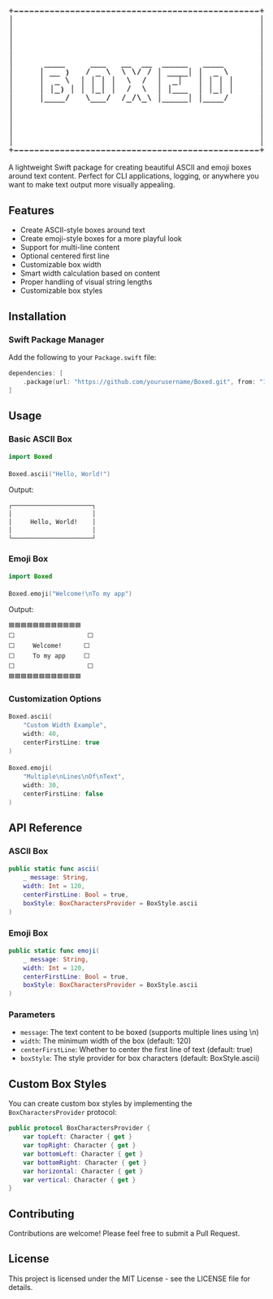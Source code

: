 
<p align="center">
  <img src="https://github.com/brunogama/boxed/blob/main/assets/img/banner.png?raw=true" alt="Banner">
</p>


A lightweight Swift package for creating beautiful ASCII and emoji boxes around text content. Perfect for CLI applications, logging, or anywhere you want to make text output more visually appealing.

## Features

- Create ASCII-style boxes around text
- Create emoji-style boxes for a more playful look
- Support for multi-line content
- Optional centered first line
- Customizable box width
- Smart width calculation based on content
- Proper handling of visual string lengths
- Customizable box styles

## Installation

### Swift Package Manager

Add the following to your `Package.swift` file:

```swift
dependencies: [
    .package(url: "https://github.com/yourusername/Boxed.git", from: "1.0.0")
]
```

## Usage

### Basic ASCII Box

```swift
import Boxed

Boxed.ascii("Hello, World!")
```

Output:
```
┌──────────────────────┐
│                      │
│     Hello, World!    │
│                      │
└──────────────────────┘
```

### Emoji Box

```swift
import Boxed

Boxed.emoji("Welcome!\nTo my app")
```

Output:
```
🟦🟦🟦🟦🟦🟦🟦🟦🟦🟦🟦🟦
⬜️                    ⬜️
⬜️     Welcome!      ⬜️
⬜️     To my app     ⬜️
⬜️                    ⬜️
🟦🟦🟦🟦🟦🟦🟦🟦🟦🟦🟦🟦
```

### Customization Options

```swift
Boxed.ascii(
    "Custom Width Example",
    width: 40,
    centerFirstLine: true
)

Boxed.emoji(
    "Multiple\nLines\nOf\nText",
    width: 30,
    centerFirstLine: false
)
```

## API Reference

### ASCII Box

```swift
public static func ascii(
    _ message: String,
    width: Int = 120,
    centerFirstLine: Bool = true,
    boxStyle: BoxCharactersProvider = BoxStyle.ascii
)
```

### Emoji Box

```swift
public static func emoji(
    _ message: String,
    width: Int = 120,
    centerFirstLine: Bool = true,
    boxStyle: BoxCharactersProvider = BoxStyle.ascii
)
```

### Parameters

- `message`: The text content to be boxed (supports multiple lines using \n)
- `width`: The minimum width of the box (default: 120)
- `centerFirstLine`: Whether to center the first line of text (default: true)
- `boxStyle`: The style provider for box characters (default: BoxStyle.ascii)

## Custom Box Styles

You can create custom box styles by implementing the `BoxCharactersProvider` protocol:

```swift
public protocol BoxCharactersProvider {
    var topLeft: Character { get }
    var topRight: Character { get }
    var bottomLeft: Character { get }
    var bottomRight: Character { get }
    var horizontal: Character { get }
    var vertical: Character { get }
}
```

## Contributing

Contributions are welcome! Please feel free to submit a Pull Request.

## License

This project is licensed under the MIT License - see the LICENSE file for details.
